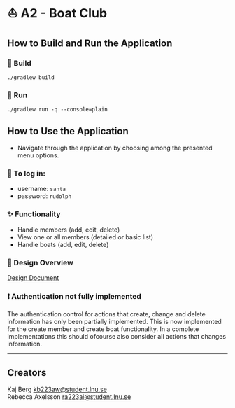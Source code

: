 # :sailboat: A2 - Boat Club

## How to Build and Run the Application

### :hammer: Build

`./gradlew build`

### :rocket: Run

`./gradlew run -q --console=plain`

## How to Use the Application

- Navigate through the application by choosing among the presented menu options.

### :key: To log in:

- username: `santa`
- password: `rudolph`

### :sparkles: Functionality

- Handle members (add, edit, delete)
- View one or all members (detailed or basic list)
- Handle boats (add, edit, delete)

### :memo: Design Overview

[Design Document](design.md)

### :exclamation: Authentication not fully implemented

  The authentication control for actions that create, change and delete information has only been partially implemented. This is now implemented for the create member and create boat functionality. In a complete implementations this should ofcourse also consider all actions that changes information.

---

## Creators

Kaj Berg <kb223aw@student.lnu.se>  
Rebecca Axelsson <ra223ai@student.lnu.se>
